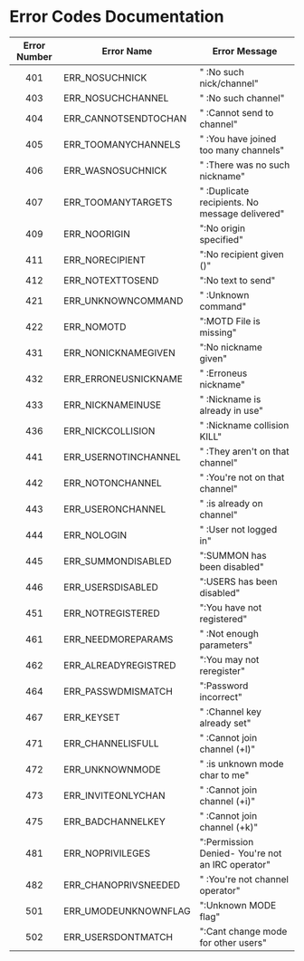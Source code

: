 
# Error Codes Documentation

| Error Number | Error Name             | Error Message                                   |
|:------------:|------------------------|-------------------------------------------------|
| 401          | ERR_NOSUCHNICK         | "<nickname> :No such nick/channel"             |X(mode) O(privmsg)
| 403          | ERR_NOSUCHCHANNEL      | "<channel name> :No such channel"              |O	O(privmsg)
| 404          | ERR_CANNOTSENDTOCHAN   | "<channel name> :Cannot send to channel"       |O(privmsg)
| 405          | ERR_TOOMANYCHANNELS    | "<channel name> :You have joined too many channels" |O
| 406          | ERR_WASNOSUCHNICK      | "<nickname> :There was no such nickname"       |
| 407          | ERR_TOOMANYTARGETS     | "<target> :Duplicate recipients. No message delivered" |X(privmsg)
| 409          | ERR_NOORIGIN           | ":No origin specified"                         |
| 411          | ERR_NORECIPIENT        | ":No recipient given (<command>)"              |O(privmsg)
| 412          | ERR_NOTEXTTOSEND       | ":No text to send"                             |O(privmsg)
| 421          | ERR_UNKNOWNCOMMAND     | "<command> :Unknown command"                   |
| 422          | ERR_NOMOTD             | ":MOTD File is missing"                        |
| 431          | ERR_NONICKNAMEGIVEN    | ":No nickname given"                           |O
| 432          | ERR_ERRONEUSNICKNAME   | "<nick> :Erroneus nickname"                    |O
| 433          | ERR_NICKNAMEINUSE      | "<nick> :Nickname is already in use"           |O
| 436          | ERR_NICKCOLLISION      | "<nick> :Nickname collision KILL"              |X(nick)
| 441          | ERR_USERNOTINCHANNEL   | "<nick> <channel> :They aren't on that channel"|
| 442          | ERR_NOTONCHANNEL       | "<channel> :You're not on that channel"        |O
| 443          | ERR_USERONCHANNEL      | "<user> <channel> :is already on channel"      |
| 444          | ERR_NOLOGIN            | "<user> :User not logged in"                   |
| 445          | ERR_SUMMONDISABLED     | ":SUMMON has been disabled"                    |
| 446          | ERR_USERSDISABLED      | ":USERS has been disabled"                     |
| 451          | ERR_NOTREGISTERED      | ":You have not registered"                     |O
| 461          | ERR_NEEDMOREPARAMS     | "<command> :Not enough parameters"             |O
| 462          | ERR_ALREADYREGISTRED   | ":You may not reregister"                      |
| 464          | ERR_PASSWDMISMATCH     | ":Password incorrect"                          |
| 467          | ERR_KEYSET             | "<channel> :Channel key already set"           |O
| 471          | ERR_CHANNELISFULL      | "<channel> :Cannot join channel (+l)"          |O
| 472          | ERR_UNKNOWNMODE        | "<char> :is unknown mode char to me"           |O
| 473          | ERR_INVITEONLYCHAN     | "<channel> :Cannot join channel (+i)"          |O
| 475          | ERR_BADCHANNELKEY      | "<channel> :Cannot join channel (+k)"          |O
| 481          | ERR_NOPRIVILEGES       | ":Permission Denied- You're not an IRC operator" |
| 482          | ERR_CHANOPRIVSNEEDED   | "<channel> :You're not channel operator"       |O
| 501          | ERR_UMODEUNKNOWNFLAG   | ":Unknown MODE flag"                           |X(mode)
| 502          | ERR_USERSDONTMATCH     | ":Cant change mode for other users"            |X(mode)
